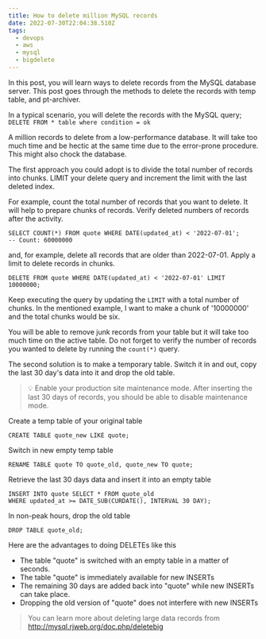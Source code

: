 ```yaml
---
title: How to delete million MySQL records
date: 2022-07-30T22:04:38.510Z
tags:
  - devops
  - aws
  - mysql
  - bigdelete
---
```

In this post, you will learn ways to delete records from the MySQL database server. This post goes through the methods to delete the records with temp table, and pt-archiver.

In a typical scenario, you will delete the records with the MySQL query;
`DELETE FROM * table where condition = ok` 

A million records to delete from a low-performance database. It will take too much time and be hectic at the same time due to the error-prone procedure. This might also chock the database. 

The first approach you could adopt is to divide the total number of records into chunks. LIMIT your delete query and increment the limit with the last deleted index.

For example, count the total number of records that you want to delete. It will help to prepare chunks of records. Verify deleted numbers of records after the activity. 

```mysql
SELECT COUNT(*) FROM quote WHERE DATE(updated_at) < '2022-07-01';
-- Count: 60000000
```

and, for example, delete all records that are older than 2022-07-01. Apply a limit to delete records in chunks. 

```
DELETE FROM quote WHERE DATE(updated_at) < '2022-07-01' LIMIT 10000000;
```

Keep executing the query by updating the `LIMIT` with a total number of chunks. In the mentioned example, I want to make a chunk of '10000000' and the total chunks would be six.

You will be able to remove junk records from your table but it will take too much time on the active table. Do not forget to verify the number of records you wanted to delete by running the `count(*)` query. 

The second solution is to make a temporary table. Switch it in and out, copy the last 30 day's data into it and drop the old table.

> :bulb: Enable your production site maintenance mode. After inserting the last 30 days of records, you should be able to disable maintenance mode. 

Create a temp table of your original table

```mysql
CREATE TABLE quote_new LIKE quote;
```

Switch in new empty temp table

```mysql
RENAME TABLE quote TO quote_old, quote_new TO quote;
```

Retrieve the last 30 days data and insert it into an empty table

```mysql
INSERT INTO quote SELECT * FROM quote_old
WHERE updated_at >= DATE_SUB(CURDATE(), INTERVAL 30 DAY);
```

In non-peak hours, drop the old table

```mysql
DROP TABLE quote_old;
```

Here are the advantages to doing DELETEs like this
- The table "quote" is switched with an empty table in a matter of seconds.
- The table "quote" is immediately available for new INSERTs
- The remaining 30 days are added back into "quote" while new INSERTs can take place.
- Dropping the old version of "quote" does not interfere with new INSERTs



> You can learn more about deleting large data records from http://mysql.rjweb.org/doc.php/deletebig



